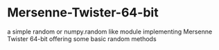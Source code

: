 # Mersenne-Twister-64-bit
a simple random or numpy.random like module implementing Mersenne Twister 64-bit offering some basic random methods
